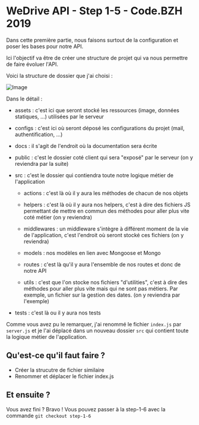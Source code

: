 # WeDrive API - Step 1-5 - Code.BZH 2019

Dans cette première partie, nous faisons surtout de la configuration et poser les bases pour notre API. 

Ici l'objectif va être de créer une structure de projet qui va nous permettre de faire évoluer l'API.

Voici la structure de dossier que j'ai choisi : 

![Image](https://github.com/TonyCois/WeDrive-API-CodeBZH/blob/step-1-5/assets/img/hello2.png)

Dans le détail : 

- assets : c'est ici que seront stocké les ressources (image, données statiques, ...) utilisées par le serveur

- configs : c'est ici où seront déposé les configurations du projet (mail, authentification, ...)

- docs : il s'agit de l'endroit où la documentation sera écrite

- public : c'est le dossier coté client qui sera "exposé" par le serveur (on y reviendra par la suite)

- src : c'est le dossier qui contiendra toute notre logique métier de l'application

    - actions : c'est là où il y aura les méthodes de chacun de nos objets

    - helpers : c'est là où il y aura nos helpers, c'est à dire des fichiers JS permettant de mettre en commun des méthodes pour aller plus vite coté métier (on y reviendra)

    - middlewares : un middleware s'intègre à différent moment de la vie de l'application, c'est l'endroit où seront stocké ces fichiers (on y reviendra)

    - models : nos modèles en lien avec Mongoose et Mongo

    - routes : c'est là qu'il y aura l'ensemble de nos routes et donc de notre API

    - utils : c'est que l'on stocke nos fichiers "d'utilities", c'est à dire des méthodes pour aller plus vite mais qui ne sont pas métiers. Par exemple, un fichier sur la gestion des dates. (on y reviendra par l'exemple)

- tests : c'est là ou il y aura nos tests 

Comme vous avez pu le remarquer, j'ai renommé le fichier ``index.js`` par ``server.js`` et je l'ai déplacé dans un nouveau dossier ``src`` qui contient toute la logique métier de l'application.


## Qu'est-ce qu'il faut faire ? 

- Créer la strucutre de fichier similaire
- Renommer et déplacer le fichier index.js  

## Et ensuite ? 

Vous avez fini ? Bravo ! Vous pouvez passer à la step-1-6 avec la commande ```git checkout step-1-6```